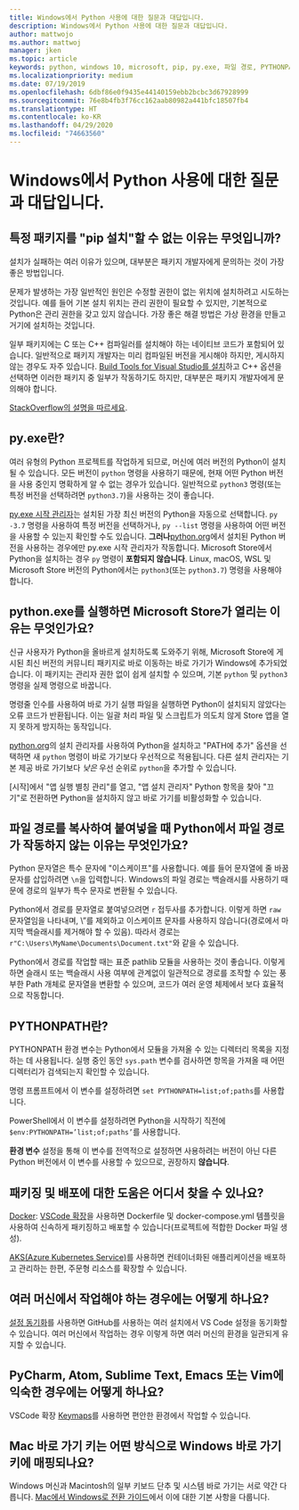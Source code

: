 ```yaml
---
title: Windows에서 Python 사용에 대한 질문과 대답입니다.
description: Windows에서 Python 사용에 대한 질문과 대답입니다.
author: mattwojo
ms.author: mattwoj
manager: jken
ms.topic: article
keywords: python, windows 10, microsoft, pip, py.exe, 파일 경로, PYTHONPATH, python 배포, python 패키징
ms.localizationpriority: medium
ms.date: 07/19/2019
ms.openlocfilehash: 6dbf86e0f9435e44140159ebb2bcbc3d67928999
ms.sourcegitcommit: 76e8b4fb3f76cc162aab80982a441bfc18507fb4
ms.translationtype: HT
ms.contentlocale: ko-KR
ms.lasthandoff: 04/29/2020
ms.locfileid: "74663560"
---
```

# <a name="frequently-asked-questions-about-using-python-on-windows"></a>Windows에서 Python 사용에 대한 질문과 대답입니다.

## <a name="why-cant-i-pip-install-a-certain-package"></a>특정 패키지를 "pip 설치"할 수 없는 이유는 무엇입니까?

설치가 실패하는 여러 이유가 있으며, 대부분은 패키지 개발자에게 문의하는 것이 가장 좋은 방법입니다.

문제가 발생하는 가장 일반적인 원인은 수정할 권한이 없는 위치에 설치하려고 시도하는 것입니다. 예를 들어 기본 설치 위치는 관리 권한이 필요할 수 있지만, 기본적으로 Python은 관리 권한을 갖고 있지 않습니다. 가장 좋은 해결 방법은 가상 환경을 만들고 거기에 설치하는 것입니다.

일부 패키지에는 C 또는 C++ 컴파일러를 설치해야 하는 네이티브 코드가 포함되어 있습니다. 일반적으로 패키지 개발자는 미리 컴파일된 버전을 게시해야 하지만, 게시하지 않는 경우도 자주 있습니다. [Build Tools for Visual Studio를 설치](https://visualstudio.microsoft.com/downloads/#build-tools-for-visual-studio-2019)하고 C++ 옵션을 선택하면 이러한 패키지 중 일부가 작동하기도 하지만, 대부분은 패키지 개발자에게 문의해야 합니다.

[StackOverflow의 설명을 따르세요](https://stackoverflow.com/questions/4750806/how-do-i-install-pip-on-windows/12476379).

## <a name="what-is-pyexe"></a>py.exe란?

여러 유형의 Python 프로젝트를 작업하게 되므로, 머신에 여러 버전의 Python이 설치될 수 있습니다. 모든 버전이 `python` 명령을 사용하기 때문에, 현재 어떤 Python 버전을 사용 중인지 명확하게 알 수 없는 경우가 있습니다. 일반적으로 `python3` 명령(또는 특정 버전을 선택하려면 `python3.7`)을 사용하는 것이 좋습니다.

[py.exe 시작 관리자](https://docs.python.org/3/using/windows.html#launcher)는 설치된 가장 최신 버전의 Python을 자동으로 선택합니다. `py -3.7` 명령을 사용하여 특정 버전을 선택하거나, `py --list` 명령을 사용하여 어떤 버전을 사용할 수 있는지 확인할 수도 있습니다. **그러나**[python.org](https://www.python.org/downloads/windows/)에서 설치된 Python 버전을 사용하는 경우에만 py.exe 시작 관리자가 작동합니다. Microsoft Store에서 Python을 설치하는 경우 `py` 명령이 **포함되지 않습니다**. Linux, macOS, WSL 및 Microsoft Store 버전의 Python에서는 `python3`(또는 `python3.7`) 명령을 사용해야 합니다.

## <a name="why-does-running-pythonexe-open-the-microsoft-store"></a>python.exe를 실행하면 Microsoft Store가 열리는 이유는 무엇인가요?

신규 사용자가 Python을 올바르게 설치하도록 도와주기 위해, Microsoft Store에 게시된 최신 버전의 커뮤니티 패키지로 바로 이동하는 바로 가기가 Windows에 추가되었습니다. 이 패키지는 관리자 권한 없이 쉽게 설치할 수 있으며, 기본 `python` 및 `python3` 명령을 실제 명령으로 바꿉니다.

명령줄 인수를 사용하여 바로 가기 실행 파일을 실행하면 Python이 설치되지 않았다는 오류 코드가 반환됩니다. 이는 일괄 처리 파일 및 스크립트가 의도치 않게 Store 앱을 열지 못하게 방지하는 동작입니다.

[python.org](https://www.python.org/downloads/windows/)의 설치 관리자를 사용하여 Python을 설치하고 "PATH에 추가" 옵션을 선택하면 새 `python` 명령이 바로 가기보다 우선적으로 적용됩니다. 다른 설치 관리자는 기본 제공 바로 가기보다 _낮은_ 우선 순위로 `python`을 추가할 수 있습니다.

[시작]에서 "앱 실행 별칭 관리"를 열고, "앱 설치 관리자" Python 항목을 찾아 "끄기"로 전환하면 Python을 설치하지 않고 바로 가기를 비활성화할 수 있습니다.

## <a name="why-dont-file-paths-work-in-python-when-i-copy-paste-them"></a>파일 경로를 복사하여 붙여넣을 때 Python에서 파일 경로가 작동하지 않는 이유는 무엇인가요?

Python 문자열은 특수 문자에 "이스케이프"를 사용합니다. 예를 들어 문자열에 줄 바꿈 문자를 삽입하려면 `\n`을 입력합니다. Windows의 파일 경로는 백슬래시를 사용하기 때문에 경로의 일부가 특수 문자로 변환될 수 있습니다.

Python에서 경로를 문자열로 붙여넣으려면 `r` 접두사를 추가합니다. 이렇게 하면 `raw` 문자열임을 나타내며, \”를 제외하고 이스케이프 문자를 사용하지 않습니다(경로에서 마지막 백슬래시를 제거해야 할 수 있음). 따라서 경로는 `r"C:\Users\MyName\Documents\Document.txt"`와 같을 수 있습니다.

Python에서 경로를 작업할 때는 표준 pathlib 모듈을 사용하는 것이 좋습니다. 이렇게 하면 슬래시 또는 백슬래시 사용 여부에 관계없이 일관적으로 경로를 조작할 수 있는 풍부한 Path 개체로 문자열을 변환할 수 있으며, 코드가 여러 운영 체제에서 보다 효율적으로 작동합니다.

## <a name="what-is-pythonpath"></a>PYTHONPATH란?

PYTHONPATH 환경 변수는 Python에서 모듈을 가져올 수 있는 디렉터리 목록을 지정하는 데 사용됩니다. 실행 중인 동안 `sys.path` 변수를 검사하면 항목을 가져올 때 어떤 디렉터리가 검색되는지 확인할 수 있습니다.

명령 프롬프트에서 이 변수를 설정하려면 `set PYTHONPATH=list;of;paths`를 사용합니다.

PowerShell에서 이 변수를 설정하려면 Python을 시작하기 직전에 `$env:PYTHONPATH=’list;of;paths’`를 사용합니다.

**환경 변수** 설정을 통해 이 변수를 전역적으로 설정하면 사용하려는 버전이 아닌 다른 Python 버전에서 이 변수를 사용할 수 있으므로, 권장하지 **않습니다**.

## <a name="where-can-i-find-help-with-packaging-and-deployment"></a>패키징 및 배포에 대한 도움은 어디서 찾을 수 있나요?

[Docker](https://code.visualstudio.com/docs/azure/docker): [VSCode 확장](https://code.visualstudio.com/docs/azure/docker)을 사용하면 Dockerfile 및 docker-compose.yml 템플릿을 사용하여 신속하게 패키징하고 배포할 수 있습니다(프로젝트에 적합한 Docker 파일 생성).

[AKS(Azure Kubernetes Service)](https://docs.microsoft.com/azure/aks/)를 사용하면 컨테이너화된 애플리케이션을 배포하고 관리하는 한편, 주문형 리소스를 확장할 수 있습니다.

## <a name="what-if-i-need-to-work-across-different-machines"></a>여러 머신에서 작업해야 하는 경우에는 어떻게 하나요?

[설정 동기화](https://marketplace.visualstudio.com/items?itemName=Shan.code-settings-sync)를 사용하면 GitHub를 사용하는 여러 설치에서 VS Code 설정을 동기화할 수 있습니다. 여러 머신에서 작업하는 경우 이렇게 하면 여러 머신의 환경을 일관되게 유지할 수 있습니다.

## <a name="what-if-im-used-to-using-pycharm-atom-sublime-text-emacs-or-vim"></a>PyCharm, Atom, Sublime Text, Emacs 또는 Vim에 익숙한 경우에는 어떻게 하나요?

VSCode 확장 [Keymaps](https://marketplace.visualstudio.com/search?target=VSCode&category=Keymaps&sortBy=Downloads)를 사용하면 편안한 환경에서 작업할 수 있습니다.

## <a name="how-do-mac-shortcut-keys-map-to-windows-shortcut-keys"></a>Mac 바로 가기 키는 어떤 방식으로 Windows 바로 가기 키에 매핑되나요?

Windows 머신과 Macintosh의 일부 키보드 단추 및 시스템 바로 가기는 서로 약간 다릅니다. [Mac에서 Windows로 전환 가이드](../dev-environment/mac-to-windows.md)에서 이에 대한 기본 사항을 다룹니다.
